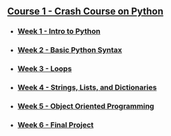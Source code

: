 ## [Course 1 - Crash Course on Python](https://github.com/DotRawr1/Google-IT-Automation-With-Python-Professional-Certificate/tree/main/1%20-%20Crash%20Course%20on%20Python)
- ### [Week 1 - Intro to Python](https://github.com/DotRawr1/Google-IT-Automation-With-Python-Professional-Certificate/tree/main/1%20-%20Crash%20Course%20on%20Python/Week-1)
- ### [Week 2 - Basic Python Syntax](https://github.com/DotRawr1/Google-IT-Automation-With-Python-Professional-Certificate/tree/main/1%20-%20Crash%20Course%20on%20Python/Week-2)
- ### [Week 3 - Loops](https://github.com/DotRawr1/Google-IT-Automation-With-Python-Professional-Certificate/tree/main/1%20-%20Crash%20Course%20on%20Python/Week-3)
- ### [Week 4 - Strings, Lists, and Dictionaries](https://github.com/DotRawr1/Google-IT-Automation-With-Python-Professional-Certificate/tree/main/1%20-%20Crash%20Course%20on%20Python/Week-4)
- ### [Week 5 - Object Oriented Programming](https://github.com/DotRawr1/Google-IT-Automation-With-Python-Professional-Certificate/tree/main/1%20-%20Crash%20Course%20on%20Python/Week-5)
- ### [Week 6 - Final Project](https://github.com/DotRawr1/Google-IT-Automation-With-Python-Professional-Certificate/tree/main/1%20-%20Crash%20Course%20on%20Python/Week-6)